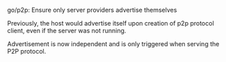 go/p2p: Ensure only server providers advertise themselves

Previously, the host would advertise itself upon creation
of p2p protocol client, even if the server was not running.

Advertisement is now independent and is only triggered
when serving the P2P protocol.
